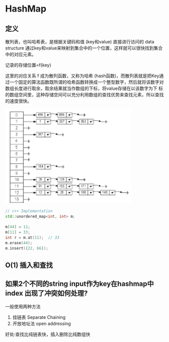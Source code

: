 # HashMap

## 定义
散列表，也叫哈希表，是根据关键码和值 (key和value) 直接进行访问的 data structure 通过key和value来映射到集合中的一个位置，这样就可以很快找到集合中的对应元素。

记录的存储位置=f(key)

这里的对应关系 f 成为散列函数，又称为哈希 (hash函数)，而散列表就是把Key通 过一个固定的算法函数既所谓的哈希函数转换成一个整型数字，然后就将该数字对数组长度进行取余，取余结果就当作数组的下标，将value存储在以该数字为下 标的数组空间里，这种存储空间可以充分利用数组的查找优势来查找元素，所以查找的速度很快。

<img src="../assets/hashmap.png" width="400"/>

```c++
// c++ Implementation
std::unordered_map<int, int> m;

m[44] = 11;
m[11] = 33;
int r = m.at(11);  // 33
m.erase(44);
m.insert({22, 66});
```
## O(1) 插入和查找

## 如果2个不同的string input作为key在hashmap中index 出现了冲突如何处理?
一般使用两种方法
1. 挂链表 Separate Chaining
2. 开放地址法 open addressing

好处:查找比纯链表快，插入删除比纯数组快